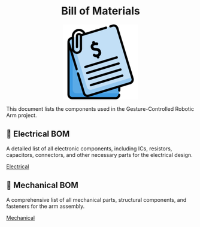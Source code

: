 <h1 align="center">Bill of Materials</h1>

<p align="center">
  <img src="../assets/icons/bill.png" alt="Bill" width="200"/>
</p>

This document lists the components used in the Gesture-Controlled Robotic Arm project.

## 📂 Electrical BOM
A detailed list of all electronic components, including ICs, resistors, capacitors, connectors, and other necessary parts for the electrical design.

[Electrical](./Bill_of_Materials_Electrical.pdf)

## 📂 Mechanical BOM
A comprehensive list of all mechanical parts, structural components, and fasteners for the arm assembly.

[Mechanical](./Bill_of_Materials_Mechanical.pdf)